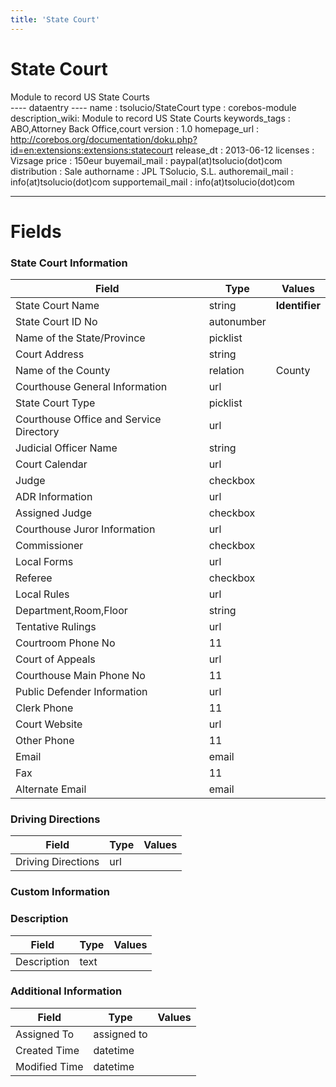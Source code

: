 ```yaml
---
title: 'State Court'
---
```


State Court
===========

Module to record US State Courts  
---- dataentry ---- name : tsolucio/StateCourt type : corebos-module
description\_wiki: Module to record US State Courts keywords\_tags :
ABO,Attorney Back Office,court version : 1.0 homepage\_url :
<http://corebos.org/documentation/doku.php?id=en:extensions:extensions:statecourt>
release\_dt : 2013-06-12 licenses : Vizsage price : 150eur
buyemail\_mail : paypal(at)tsolucio(dot)com distribution : Sale
authorname : JPL TSolucio, S.L. authoremail\_mail :
info(at)tsolucio(dot)com supportemail\_mail : info(at)tsolucio(dot)com

------------------------------------------------------------------------

  

Fields
======

### State Court Information

<table>
<thead>
<tr class="header">
<th>Field</th>
<th>Type</th>
<th>Values</th>
</tr>
</thead>
<tbody>
<tr class="odd">
<td>State Court Name</td>
<td>string</td>
<td><strong>Identifier</strong></td>
</tr>
<tr class="even">
<td>State Court ID No</td>
<td>autonumber</td>
<td></td>
</tr>
<tr class="odd">
<td>Name of the State/Province</td>
<td>picklist</td>
<td></td>
</tr>
<tr class="even">
<td>Court Address</td>
<td>string</td>
<td></td>
</tr>
<tr class="odd">
<td>Name of the County</td>
<td>relation</td>
<td>County</td>
</tr>
<tr class="even">
<td>Courthouse General Information</td>
<td>url</td>
<td></td>
</tr>
<tr class="odd">
<td>State Court Type</td>
<td>picklist</td>
<td></td>
</tr>
<tr class="even">
<td>Courthouse Office and Service Directory</td>
<td>url</td>
<td></td>
</tr>
<tr class="odd">
<td>Judicial Officer Name</td>
<td>string</td>
<td></td>
</tr>
<tr class="even">
<td>Court Calendar</td>
<td>url</td>
<td></td>
</tr>
<tr class="odd">
<td>Judge</td>
<td>checkbox</td>
<td></td>
</tr>
<tr class="even">
<td>ADR Information</td>
<td>url</td>
<td></td>
</tr>
<tr class="odd">
<td>Assigned Judge</td>
<td>checkbox</td>
<td></td>
</tr>
<tr class="even">
<td>Courthouse Juror Information</td>
<td>url</td>
<td></td>
</tr>
<tr class="odd">
<td>Commissioner</td>
<td>checkbox</td>
<td></td>
</tr>
<tr class="even">
<td>Local Forms</td>
<td>url</td>
<td></td>
</tr>
<tr class="odd">
<td>Referee</td>
<td>checkbox</td>
<td></td>
</tr>
<tr class="even">
<td>Local Rules</td>
<td>url</td>
<td></td>
</tr>
<tr class="odd">
<td>Department,Room,Floor</td>
<td>string</td>
<td></td>
</tr>
<tr class="even">
<td>Tentative Rulings</td>
<td>url</td>
<td></td>
</tr>
<tr class="odd">
<td>Courtroom Phone No</td>
<td>11</td>
<td></td>
</tr>
<tr class="even">
<td>Court of Appeals</td>
<td>url</td>
<td></td>
</tr>
<tr class="odd">
<td>Courthouse Main Phone No</td>
<td>11</td>
<td></td>
</tr>
<tr class="even">
<td>Public Defender Information</td>
<td>url</td>
<td></td>
</tr>
<tr class="odd">
<td>Clerk Phone</td>
<td>11</td>
<td></td>
</tr>
<tr class="even">
<td>Court Website</td>
<td>url</td>
<td></td>
</tr>
<tr class="odd">
<td>Other Phone</td>
<td>11</td>
<td></td>
</tr>
<tr class="even">
<td>Email</td>
<td>email</td>
<td></td>
</tr>
<tr class="odd">
<td>Fax</td>
<td>11</td>
<td></td>
</tr>
<tr class="even">
<td>Alternate Email</td>
<td>email</td>
<td></td>
</tr>
</tbody>
</table>

### Driving Directions

<table>
<thead>
<tr class="header">
<th>Field</th>
<th>Type</th>
<th>Values</th>
</tr>
</thead>
<tbody>
<tr class="odd">
<td>Driving Directions</td>
<td>url</td>
<td></td>
</tr>
</tbody>
</table>

### Custom Information

### Description

<table>
<thead>
<tr class="header">
<th>Field</th>
<th>Type</th>
<th>Values</th>
</tr>
</thead>
<tbody>
<tr class="odd">
<td>Description</td>
<td>text</td>
<td></td>
</tr>
</tbody>
</table>

### Additional Information

<table>
<thead>
<tr class="header">
<th>Field</th>
<th>Type</th>
<th>Values</th>
</tr>
</thead>
<tbody>
<tr class="odd">
<td>Assigned To</td>
<td>assigned to</td>
<td></td>
</tr>
<tr class="even">
<td>Created Time</td>
<td>datetime</td>
<td></td>
</tr>
<tr class="odd">
<td>Modified Time</td>
<td>datetime</td>
<td></td>
</tr>
</tbody>
</table>
